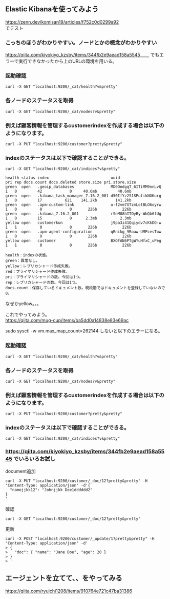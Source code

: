 ## Elastic Kibanaを使ってみよう  
https://zenn.dev/komisan19/articles/f752c0d0299a92  
でテスト  

### こっちのほうがわかりやすい。ノードとかの概念がわかりやすい  
https://qiita.com/kiyokiyo_kzsby/items/344fb2e9aead158a5545　　
でもエラーで実行できなかったから上のURLの環境を用いる。  

### 起動確認  
```
curl -X GET "localhost:9200/_cat/health?v&pretty"
```

### 各ノードのステータスを取得  
```
curl -X GET "localhost:9200/_cat/nodes?v&pretty"
```


### 例えば顧客情報を管理するcustomerindexを作成する場合は以下のようになります。  
```
curl -X PUT "localhost:9200/customer?pretty&pretty"
```

### indexのステータスは以下で確認することができる。  
```
curl -X GET "localhost:9200/_cat/indices?v&pretty"
```

```
health status index                           uuid                   pri rep docs.count docs.deleted store.size pri.store.size
green  open   .geoip_databases                MD0OndgqT_6ITiMM9nnLvQ   1   0         42            0     40.6mb         40.6mb
green  open   .kibana_task_manager_7.16.2_001 d50IfYz2S1SPufikNGKurg   1   0         17          621    141.2kb        141.2kb
green  open   .apm-custom-link                u-f2vm7XTzmLotBLO6oyrw   1   0          0            0       226b           226b
green  open   .kibana_7.16.2_001              rSeM08hITOyBy-WbQb6fUg   1   0         15            0      2.3mb          2.3mb
yellow open   customerkun                     j9pa3i41Qqiydv7cKkDO-w   1   1          0            0       226b           226b
green  open   .apm-agent-configuration        qBnikg_9Roaw-UMPcesTow   1   0          0            0       226b           226b
yellow open   customer                        BXOfAN6PTgWYuHfxC_uPeg   1   1          0            0       226b           226b
```

```
health：indexの状態。
green：異常なし。
yellow：レプリカシャード作成失敗。
red：プライマリシャード作成失敗。
pri：プライマリシャードの数。今回は1つ。
rep：レプリカシャードの数。今回は1つ。
docs.count：保存しているドキュメント数。現段階ではドキュメントを登録していないので0。
```

なぜかyellow。。。  


これでやってみよう。  
https://qiita.com/mug-cup/items/ba5dd0a14838e83e69ac  

sudo sysctl -w vm.max_map_count=262144
しないと以下のエラーになる。


### 起動確認  
```
curl -X GET "localhost:9200/_cat/health?v&pretty"
```

### 各ノードのステータスを取得  
```
curl -X GET "localhost:9200/_cat/nodes?v&pretty"
```


### 例えば顧客情報を管理するcustomerindexを作成する場合は以下のようになります。  
```
curl -X PUT "localhost:9200/customer?pretty&pretty"
```

### indexのステータスは以下で確認することができる。  
```
curl -X GET "localhost:9200/_cat/indices?v&pretty"
```

### https://qiita.com/kiyokiyo_kzsby/items/344fb2e9aead158a5545  でいろいろお試し

document追加  
```
curl -X PUT "localhost:9200/customer/_doc/12?pretty&pretty" -H 'Content-Type: application/json' -d'{
  "namejjkk12": "Johnjjkk Doe1dddddd2"
}
'
```
確認  
```
curl -X GET "localhost:9200/customer/_doc/12?pretty&pretty"
```


更新
```
curl -X POST "localhost:9200/customer/_update/1?pretty&pretty" -H 'Content-Type: application/json' -d'
> {
>   "doc": { "name": "Jane Doe", "age": 20 }
> }
> '

```



## エージェントを立てて、、をやってみる

https://qiita.com/ryuichi1208/items/910764e721c47ba31386



